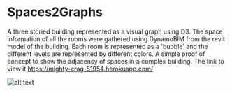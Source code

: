 # Spaces2Graphs

A three storied building represented as a visual graph using D3. The space information of all the rooms were gathered using DynamoBIM from the revit model of the building. Each room is represented as a 'bubble' and the different levels are represented by different colors. A simple proof of concept to show the adjacency of spaces in a complex building. The link to view it https://mighty-crag-51954.herokuapp.com/

![alt text](https://github.com/[sounok1234]/[Graph2Spaces]/blob/[branch]/graphs.png?raw=true)
